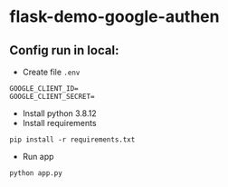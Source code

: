# flask-demo-google-authen
## Config run in local:
- Create file `.env`
```
GOOGLE_CLIENT_ID=
GOOGLE_CLIENT_SECRET=
```
- Install python 3.8.12
- Install requirements
```
pip install -r requirements.txt
```

- Run app
```
python app.py
```

